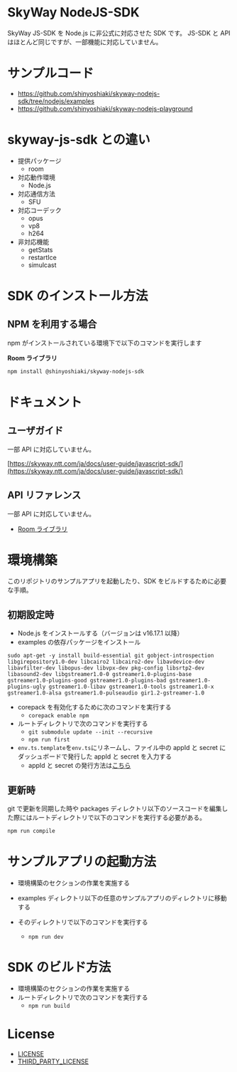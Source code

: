# SkyWay NodeJS-SDK

SkyWay JS-SDK を Node.js に非公式に対応させた SDK です。
JS-SDK と API はほとんど同じですが、一部機能に対応していません。

# サンプルコード

- https://github.com/shinyoshiaki/skyway-nodejs-sdk/tree/nodejs/examples
- https://github.com/shinyoshiaki/skyway-nodejs-playground

# skyway-js-sdk との違い

- 提供パッケージ
  - room
- 対応動作環境
  - Node.js
- 対応通信方法
  - SFU
- 対応コーデック
  - opus
  - vp8
  - h264
- 非対応機能
  - getStats
  - restartIce
  - simulcast

# SDK のインストール方法

## NPM を利用する場合

npm がインストールされている環境下で以下のコマンドを実行します

**Room ライブラリ**

```sh
npm install @shinyoshiaki/skyway-nodejs-sdk
```

# ドキュメント

## ユーザガイド

一部 API に対応していません。

[https://skyway.ntt.com/ja/docs/user-guide/javascript-sdk/](https://skyway.ntt.com/ja/docs/user-guide/javascript-sdk/)

## API リファレンス

一部 API に対応していません。

- [Room ライブラリ](https://javascript-sdk.api-reference.skyway.ntt.com/room)

# 環境構築

このリポジトリのサンプルアプリを起動したり、SDK をビルドするために必要な手順。

## 初期設定時

- Node.js をインストールする（バージョンは v16.17.1 以降）
- examples の依存パッケージをインストール

```
sudo apt-get -y install build-essential git gobject-introspection libgirepository1.0-dev libcairo2 libcairo2-dev libavdevice-dev libavfilter-dev libopus-dev libvpx-dev pkg-config libsrtp2-dev libasound2-dev libgstreamer1.0-0 gstreamer1.0-plugins-base gstreamer1.0-plugins-good gstreamer1.0-plugins-bad gstreamer1.0-plugins-ugly gstreamer1.0-libav gstreamer1.0-tools gstreamer1.0-x gstreamer1.0-alsa gstreamer1.0-pulseaudio gir1.2-gstreamer-1.0
```

- corepack を有効化するために次のコマンドを実行する
  - `corepack enable npm`
- ルートディレクトリで次のコマンドを実行する
  - `git submodule update --init --recursive`
  - `npm run first`
- `env.ts.template`を`env.ts`にリネームし、ファイル中の appId と secret にダッシュボードで発行した appId と secret を入力する
  - appId と secret の発行方法は[こちら](https://skyway.ntt.com/ja/docs/user-guide/javascript-sdk/quickstart/#199)

## 更新時

git で更新を同期した時や packages ディレクトリ以下のソースコードを編集した際にはルートディレクトリで以下のコマンドを実行する必要がある。

```sh
npm run compile
```

# サンプルアプリの起動方法

- 環境構築のセクションの作業を実施する
- examples ディレクトリ以下の任意のサンプルアプリのディレクトリに移動する
- そのディレクトリで以下のコマンドを実行する

  - `npm run dev`

# SDK のビルド方法

- 環境構築のセクションの作業を実施する
- ルートディレクトリで次のコマンドを実行する
  - `npm run build`

# License

- [LICENSE](/LICENSE)
- [THIRD_PARTY_LICENSE](/THIRD_PARTY_LICENSE)
